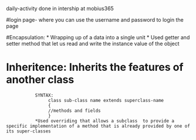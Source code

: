 daily-activity done in intership at mobius365


#login page- where you can use the username and password to login the page

#Encapsulation: * Wrapping up of a data into a single unit
                * Used getter and setter method that let us read and write the instance value of the object
        
        
# Inheritence: Inherits the features of another class
               SYNTAX:
                    class sub-class name extends superclass-name
                    {
                    //methods and fields
                    }
               *Used overriding that allows a subclass  to provide a specific implementation of a method that is already provided by one of its super-classes 
